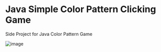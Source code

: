 # Java Simple Color Pattern Clicking Game
Side Project for Java Color Pattern Game

![image](https://github.com/user-attachments/assets/8419c240-62c0-4de7-ac2f-6a3bd16478c8)

